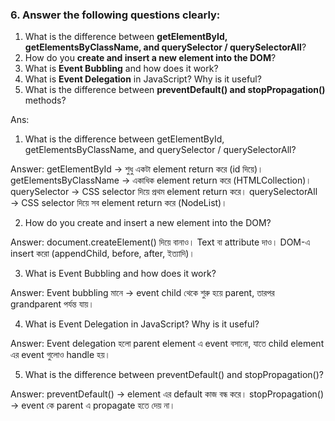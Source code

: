 ### 6. Answer the following questions clearly:

1. What is the difference between **getElementById, getElementsByClassName, and querySelector / querySelectorAll**?
2. How do you **create and insert a new element into the DOM**?
3. What is **Event Bubbling** and how does it work?
4. What is **Event Delegation** in JavaScript? Why is it useful?
5. What is the difference between **preventDefault() and stopPropagation()** methods?

Ans:

1. What is the difference between getElementById, getElementsByClassName, and querySelector / querySelectorAll?

Answer:
getElementById → শুধু একটা element return করে (id দিয়ে)।
getElementsByClassName → একাধিক element return করে (HTMLCollection)।
querySelector → CSS selector দিয়ে প্রথম element return করে।
querySelectorAll → CSS selector দিয়ে সব element return করে (NodeList)।

2. How do you create and insert a new element into the DOM?

Answer:
document.createElement() দিয়ে বানাও।
Text বা attribute দাও।
DOM-এ insert করো (appendChild, before, after, ইত্যাদি)।

3. What is Event Bubbling and how does it work?

Answer:
Event bubbling মানে → event child থেকে শুরু হয়ে parent, তারপর grandparent পর্যন্ত যায়।

4. What is Event Delegation in JavaScript? Why is it useful?

Answer:
Event delegation হলো parent element এ event বসানো, যাতে child element এর event গুলোও handle হয়।

5. What is the difference between preventDefault() and stopPropagation()?

Answer:
preventDefault() → element এর default কাজ বন্ধ করে।
stopPropagation() → event কে parent এ propagate হতে দেয় না।
